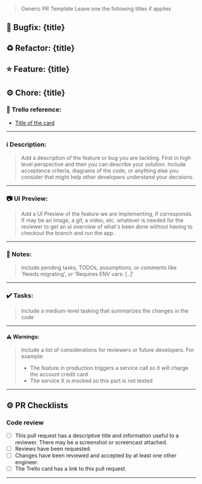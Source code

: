> Generic PR Template
> Leave one the following titles if applies

## :wrench: Bugfix: {title}

## :recycle: Refactor: {title}

## :star: Feature: {title}

## :gear: Chore: {title}

### :link: Trello reference:

- [Title of the card](https://trello.com/)

---

### :information_source: Description:

> Add a description of the feature or bug you are tackling. First in high level perspective and then you can describe your solution. Include acceptance criteria, diagrams of the code, or anything else you consider that might help other developers understand your decisions.

---

### :camera: UI Preview:

> Add a UI Preview of the feature we are implementing, if corresponds. If may be an image, a gif, a video, etc. whatever is needed for the reviewer to get an ui overview of what's been done without having to checkout the branch and run the app.

---

### :pushpin: Notes:

> Include pending tasks, TODOs, assumptions, or comments like 'Needs migrating', or 'Requires ENV vars: [..]'

---

### :heavy_check_mark: Tasks:

> Include a medium-level tasking that summarizes the changes in the code

---

#### :warning: Warnings:

> Include a list of considerations for reviewers or future developers. For example:
> 
> - The feature in production triggers a service call so it will charge the account credit card
> - The service X is mocked so this part is not tested

---

## :gear: PR Checklists

### Code review 

- [ ] This pull request has a descriptive title and information useful to a reviewer. There may be a screenshot or screencast attached.
- [ ] Reviews have been requested.
- [ ] Changes have been reviewed and accepted by at least one other engineer.
- [ ] The Trello card has a link to this pull request.

---
